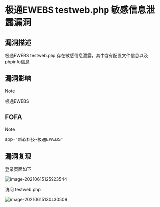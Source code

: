 # 极通EWEBS testweb.php 敏感信息泄露漏洞

## 漏洞描述

极通EWEBS testweb.php 存在敏感信息泄露，其中含有配置文件信息以及phpinfo信息

## 漏洞影响

> [!NOTE]
>
> 极通EWEBS

## FOFA

> [!NOTE]
>
> app="新软科技-极通EWEBS"

## 漏洞复现

登录页面如下

![image-20210615125923544](http://wikioss.peiqi.tech/vuln/image-20210615125923544.png?x-oss-process=image/auto-orient,1/quality,q_90/watermark,image_c2h1aXlpbi9zdWkucG5nP3gtb3NzLXByb2Nlc3M9aW1hZ2UvcmVzaXplLFBfMTQvYnJpZ2h0LC0zOS9jb250cmFzdCwtNjQ,g_se,t_17,x_1,y_10)

访问 testweb.php

![image-20210615130430509](http://wikioss.peiqi.tech/vuln/image-20210615130430509.png?x-oss-process=image/auto-orient,1/quality,q_90/watermark,image_c2h1aXlpbi9zdWkucG5nP3gtb3NzLXByb2Nlc3M9aW1hZ2UvcmVzaXplLFBfMTQvYnJpZ2h0LC0zOS9jb250cmFzdCwtNjQ,g_se,t_17,x_1,y_10)